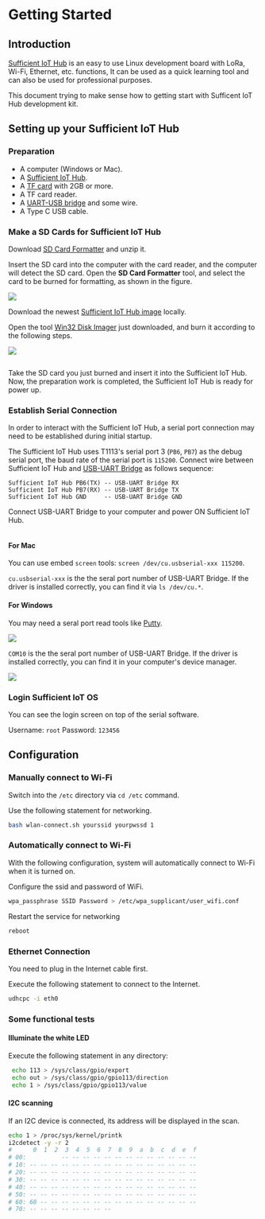 # Getting Started

## Introduction
[Sufficient IoT Hub](https://heltec.org/project/sufficient-iot-hub/) is an easy to use Linux development board with LoRa, Wi-Fi, Ethernet, etc. functions, It can be used as a quick learning tool and can also be used for professional purposes.

 This document trying to make sense how to getting start with Sufficent IoT Hub development kit.

## Setting up your Sufficient IoT Hub

### Preparation

- A computer (Windows or Mac).
- A [Sufficient IoT Hub](https://heltec.org/project/sufficient-iot-hub/).
- A [TF card](https://heltec.org/product/tf-card/) with 2GB or more.
- A TF card reader.
- A [UART-USB bridge](https://heltec.org/product/uart_programmer/) and some wire.
- A Type C USB cable.


### Make a SD Cards for Sufficient IoT Hub
Download [SD Card Formatter](https://www.sdcard.org/downloads/formatter/) and unzip it.  

Insert the SD card into the computer with the card reader, and the computer will detect the SD card. Open the **SD Card Formatter** tool, and select the card to be burned for formatting, as shown in the figure.

  ![](img/SD_Formatter.png)

Download the newest [Sufficient IoT Hub image](https://resource.heltec.cn/download/sufficient_iot_hub/t113_img) locally.  

Open the tool [Win32 Disk Imager](https://sourceforge.net/projects/win32diskimager/) just downloaded, and burn it according to the following steps.

![](img/Win32DiskImager.png)

``` {Note} SD needs at least 2G capacity, 8G memory card is recommended.

```

Take the SD card you just burned and insert it into the Sufficient IoT Hub. Now, the preparation work is completed, the Sufficient IoT Hub is ready for power up.

### Establish Serial Connection

In order to interact with the Sufficient IoT Hub, a serial port connection may need to be established during initial startup.

The Sufficient IoT Hub uses T1113's serial port 3 (`PB6`, `PB7`) as the debug serial port, the baud rate of the serial port is `115200`. Connect wire between Sufficient IoT Hub and [USB-UART Bridge](https://heltec.org/product/uart_programmer/) as follows sequence:

```
Sufficient IoT Hub PB6(TX) -- USB-UART Bridge RX
Sufficient IoT Hub PB7(RX) -- USB-UART Bridge TX
Sufficient IoT Hub GND     -- USB-UART Bridge GND
```

Connect USB-UART Bridge to your computer and power ON Sufficient IoT Hub.

```{Note} The Heltec USB-UART Bridge use CH340 chip, computer deivers may beed to be installed.

```

#### For Mac 

You can use embed `screen` tools: `screen /dev/cu.usbserial-xxx 115200`.

`cu.usbserial-xxx` is the the seral port number of USB-UART Bridge. If the driver is installed correctly, you can find it via `ls /dev/cu.*`.

#### For Windows

You may need a seral port read tools like [Putty](https://www.chiark.greenend.org.uk/~sgtatham/putty/latest.html).

![](img/13.png)

`COM10` is the the seral port number of USB-UART Bridge. If the driver is installed correctly, you can find it in your computer's device manager.

![](img/shell.png)

### Login Sufficient IoT OS
You can see the login screen on top of the serial software.

Username: `root`
Password: `123456`

## Configuration

### Manually connect to Wi-Fi

Switch into the `/etc` directory via `cd /etc` command.

Use the following statement for networking.

```sh
bash wlan-connect.sh yourssid yourpwssd 1
```
### Automatically connect to Wi-Fi

With the following configuration, system will automatically connect to Wi-Fi when it is turned on.

Configure the ssid and password of WiFi.

```sh
wpa_passphrase SSID Password > /etc/wpa_supplicant/user_wifi.conf 
```

Restart the service for networking

```sh
reboot
```

### Ethernet Connection

You need to plug in the Internet cable first.

Execute the following statement to connect to the Internet.

```sh
udhcpc -i eth0
```


### Some functional tests

#### Illuminate the white LED

Execute the following statement in any directory:

```sh
 echo 113 > /sys/class/gpio/export
 echo out > /sys/class/gpio/gpio113/direction
 echo 1 > /sys/class/gpio/gpio113/value
```
#### I2C scanning
If an I2C device is connected, its address will be displayed in the scan.

```sh
echo 1 > /proc/sys/kernel/printk
i2cdetect -y -r 2
#      0  1  2  3  4  5  6  7  8  9  a  b  c  d  e  f
# 00:          -- -- -- -- -- -- -- -- -- -- -- -- -- 
# 10: -- -- -- -- -- -- -- -- -- -- -- -- -- -- -- -- 
# 20: -- -- -- -- -- -- -- -- -- -- -- -- -- -- -- -- 
# 30: -- -- -- -- -- -- -- -- -- -- -- -- -- -- -- -- 
# 40: -- -- -- -- -- -- -- -- -- -- -- -- -- -- -- -- 
# 50: -- -- -- -- -- -- -- -- -- -- -- -- -- -- -- -- 
# 60: 60 -- -- -- -- -- -- -- -- -- -- -- -- -- -- -- 
# 70: -- -- -- -- -- -- -- --
```
